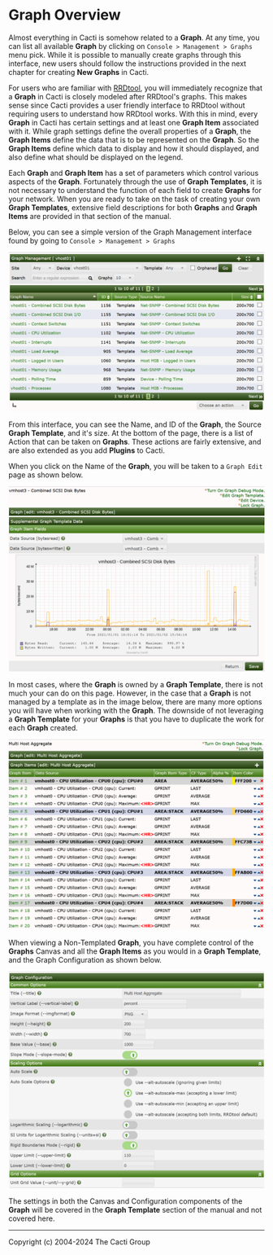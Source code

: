 # Graph Overview

Almost everything in Cacti is somehow related to a **Graph**. At any time, you can
list all available **Graph** by clicking on `Console > Management > Graphs` menu
pick. While it is possible to manually create graphs through this interface,
new users should follow the instructions provided in the next chapter for
creating **New Graphs** in Cacti.

For users who are familiar with [RRDtool](http://www.RRDtool.org/), you will
immediately recognize that a **Graph** in Cacti is closely modeled after RRDtool's
graphs. This makes sense since Cacti provides a user friendly interface to
RRDtool without requiring users to understand how RRDtool works. With this in
mind, every **Graph** in Cacti has certain settings and at least one **Graph Item**
associated with it. While graph settings define the overall properties of a
**Graph**, the **Graph Items** define the data that is to be represented on the **Graph**.
So the **Graph Items** define which data to display and how it should displayed,
and also define what should be displayed on the legend.

Each **Graph** and **Graph Item** has a set of parameters which control various aspects
of the **Graph**. Fortunately through the use of **Graph Templates**, it is not
necessary to understand the function of each field to create **Graphs** for your
network. When you are ready to take on the task of creating your own **Graph
Templates**, extensive field descriptions for both **Graphs** and
**Graph Items** are provided in that section of the manual.

Below, you can see a simple version of the Graph Management interface found
by going to `Console > Management > Graphs`

![Graph Management](images/graphs.png)

From this interface, you can see the Name, and ID of the **Graph**,
the Source **Graph Template**, and it's size.  At the bottom of the page, there
is a list of Action that can be taken on **Graphs**.  These actions are fairly
extensive, and are also extended as you add **Plugins** to Cacti.

When you click on the Name of the **Graph**, you will be taken to a `Graph Edit`
page as shown below.

![Graph Management Edit](images/graphs-edit.png)

In most cases, where the **Graph** is owned by a **Graph Template**, there is
not much your can do on this page.  However, in the case that a **Graph**
is not managed by a template as in the image below, there are many more
options you will have when working with the **Graph**.  The downside of
not leveraging a **Graph Template** for your **Graphs** is that you have
to duplicate the work for each **Graph** created.

![Graph Management Edit](images/graphs-edit-nontemplate.png)

When viewing a Non-Templated **Graph**, you have complete control of the
**Graphs** Canvas and all the **Graph Items** as you would in a **Graph Template**,
and the Graph Configuration as shown below.

![Graph Management Edit](images/graphs-edit-nontemplate-configuration.png)

The settings in both the Canvas and Configuration components of the **Graph**
will be covered in the **Graph Template** section of the manual and not
covered here.

---
Copyright (c) 2004-2024 The Cacti Group
